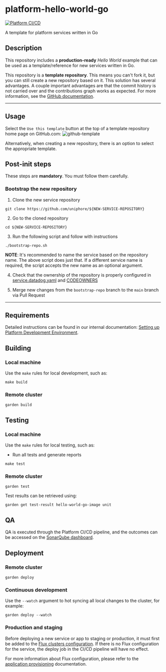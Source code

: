 # platform-hello-world-go

[![Platform CI/CD](https://github.com/uniphore/platform-hello-world-go/actions/workflows/cicd.yml/badge.svg)](https://github.com/uniphore/platform-hello-world-go/actions/workflows/cicd.yml)

A template for platform services written in Go

## Description

This repository includes a **production-ready** *Hello World* example that can
be used as a template/reference for new services written in Go.

This repository is a **template repository**. This means you can't fork it, but
you can still create a new repository based on it. This solution has several
advantages. A couple important advantages are that the commit history is not
carried over and the contributions graph works as expected. For more information, see the
[GitHub documentation](https://docs.github.com/en/repositories/creating-and-managing-repositories/creating-a-repository-from-a-template).

---

## Usage

Select the `Use this template` button at the top of a template repository home page on GitHub.com:
![github-template]

Alternatively, when creating a new repository, there is an option to select the appropriate template.

## Post-init steps

These steps are **mandatory**. You must follow them carefully.

### Bootstrap the new repository

1. Clone the new service repository

```shell
git clone https://github.com/uniphore/${NEW-SERVICE-REPOSITORY}
```

2. Go to the cloned repository

```
cd ${NEW-SERVICE-REPOSITORY}
```

3. Run the following script and follow with instructions

```shell
./bootstrap-repo.sh
```

**NOTE**: It's recommended to name the service based on the repository name. The
above script does just that. If a different service name is required, the
script accepts the new name as an optional argument.

4. Check that the ownership of the repository is properly configured in
   [service.datadog.yaml](service.datadog.yaml) and [CODEOWNERS](CODEOWNERS)

5. Merge new changes from the `bootstrap-repo` branch to the `main` branch via
   Pull Request

---

## Requirements

Detailed instructions can be found in our internal documentation:
[Setting up Platform Development Environment](https://uniphore.atlassian.net/wiki/spaces/PlatEng/pages/2093744464/Setting+up+Platform+Development+Environment).

## Building

### Local machine

Use the `make` rules for local development, such as:

```shell
make build
```

### Remote cluster

```shell
garden build
```

## Testing

### Local machine

Use the `make` rules for local testing, such as:

* Run all tests and generate reports

```shell
make test
```

### Remote cluster

```shell
garden test
```

Test results can be retrieved using:

```shell
garden get test-result hello-world-go-image unit
```

## QA

QA is executed through the Platform CI/CD pipeline, and the outcomes can be accessed on the
[SonarQube dashboard](https://plat-sonar.uniphoredev.com/dashboard?id=platform-hello-world-go).

## Deployment

### Remote cluster

```shell
garden deploy
```

### Continuous development

Use the `--watch` argument to hot syncing all local changes to the cluster,
for example:

```shell
garden deploy --watch
```

### Production and staging

Before deploying a new service or app to staging or production,
it must first be added to the [Flux clusters configuration](https://github.com/uniphore/platform-flux).
If there is no Flux configuration for the service, the deploy job in the CI/CD pipeline will have no effect.

For more information about Flux configuration, please refer to the [application provisioning](https://platform.cloud.uniphore.com/application_provisioning.html) documentation.

[github-template]: https://docs.github.com/assets/cb-100333/images/help/repository/use-this-template-button.png

